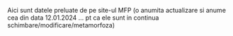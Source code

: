 Aici sunt datele preluate de pe site-ul MFP (o anumita actualizare si anume cea din data 12.01.2024 ... pt ca ele sunt in continua schimbare/modificare/metamorfoza)
